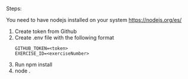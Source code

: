 Steps:

You need to have nodejs installed on your system
https://nodejs.org/es/

1. Create token from Github
2. Create .env file with the following format
    ```
    GITHUB_TOKEN=<token>
    EXERCISE_ID=<exerciseNumber>
    ```
3. Run npm install
4. node .